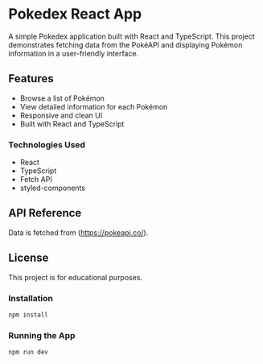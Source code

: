 # Pokedex React App

A simple Pokedex application built with React and TypeScript. This project demonstrates fetching data from the PokéAPI and displaying Pokémon information in a user-friendly interface.

## Features

- Browse a list of Pokémon
- View detailed information for each Pokémon
- Responsive and clean UI
- Built with React and TypeScript

### Technologies Used

- React
- TypeScript
- Fetch API
- styled-components

## API Reference

Data is fetched from (https://pokeapi.co/).

## License

This project is for educational purposes.

### Installation

```bash
npm install
```

### Running the App

```bash
npm run dev

